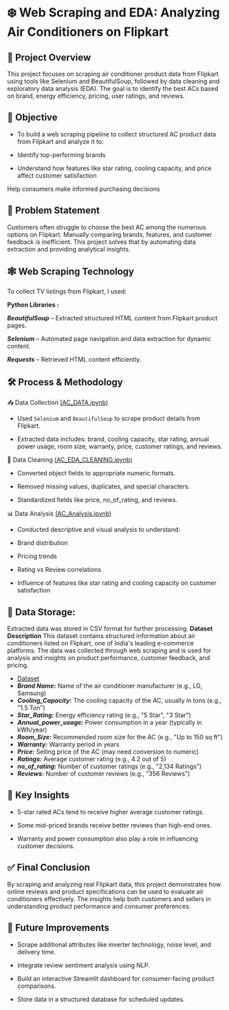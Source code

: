 # ❄️ Web Scraping and EDA: Analyzing Air Conditioners on Flipkart

## 📌 Project Overview
This project focuses on scraping air conditioner product data from Flipkart using tools like Selenium and BeautifulSoup, followed by data cleaning and exploratory data analysis (EDA). The goal is to identify the best ACs based on brand, energy efficiency, pricing, user ratings, and reviews.

## 🎯 Objective
- To build a web scraping pipeline to collect structured AC product data from Flipkart and analyze it to:

- Identify top-performing brands

- Understand how features like star rating, cooling capacity, and price affect customer satisfaction

Help consumers make informed purchasing decisions

## 🧩 Problem Statement
Customers often struggle to choose the best AC among the numerous options on Flipkart. Manually comparing brands, features, and customer feedback is inefficient. This project solves that by automating data extraction and providing analytical insights.

## 🕸️ Web Scraping Technology
To collect TV listings from Flipkart, I used:

**Python Libraries :**

***BeautifulSoup*** – Extracted structured HTML content from Flipkart product pages.

***Selenium*** – Automated page navigation and data extraction for dynamic content.

***Requests*** – Retrieved HTML content efficiently.
  

## 🛠️ Process & Methodology
📥 Data Collection <a href = "https://github.com/tejareddy45/AC-Analysis-----Web-Scraping/blob/main/AC_DATA.ipynb">(AC_DATA.ipynb)</a>
- Used `Selenium` and `BeautifulSoup` to scrape product details from Flipkart.

- Extracted data includes: brand, cooling capacity, star rating, annual power usage, room size, warranty, price, customer ratings, and reviews.

🧹 Data Cleaning <a href = "https://github.com/tejareddy45/AC-Analysis-----Web-Scraping/blob/main/AC_EDA_CLEANING.ipynb">(AC_EDA_CLEANING.ipynb)</a>
- Converted object fields to appropriate numeric formats.

- Removed missing values, duplicates, and special characters.

- Standardized fields like price, no_of_rating, and reviews.

📊 Data Analysis <a href = "https://github.com/tejareddy45/AC-Analysis-----Web-Scraping/blob/main/AC_Analysis.ipynb">(AC_Analysis.ipynb)</a>
- Conducted descriptive and visual analysis to understand:

- Brand distribution

- Pricing trends

- Rating vs Review correlations

- Influence of features like star rating and cooling capacity on customer satisfaction

## 📂 Data Storage:
Extracted data was stored in CSV format for further processing.
**Dataset Description**
This dataset contains structured information about air conditioners listed on Flipkart, one of India's leading e-commerce platforms. The data was collected through web scraping and is used for analysis and insights on product performance, customer feedback, and pricing.
- <a href = "https://github.com/tejareddy45/AC-Analysis-----Web-Scraping/blob/main/AC_data.csv">Dataset</a>
- ***Brand Name:*** Name of the air conditioner manufacturer (e.g., LG, Samsung)
- ***Cooling_Capacity:***	The cooling capacity of the AC, usually in tons (e.g., "1.5 Ton")
- ***Star_Rating:***	Energy efficiency rating (e.g., "5 Star", "3 Star")
- ***Annual_power_usage:***	Power consumption in a year (typically in kWh/year)
- ***Room_Size:***	Recommended room size for the AC (e.g., "Up to 150 sq ft")
- ***Warranty:***	Warranty period in years
- ***Price:***	Selling price of the AC (may need conversion to numeric)
- ***Ratings:***	Average customer rating (e.g., 4.2 out of 5)
- ***no_of_rating:***	Number of customer ratings (e.g., "2,134 Ratings")
- ***Reviews:***	Number of customer reviews (e.g., "356 Reviews")

## 🧠 Key Insights
- 5-star rated ACs tend to receive higher average customer ratings.

- Some mid-priced brands receive better reviews than high-end ones.

- Warranty and power consumption also play a role in influencing customer decisions.

## ✅ Final Conclusion
By scraping and analyzing real Flipkart data, this project demonstrates how online reviews and product specifications can be used to evaluate air conditioners effectively. The insights help both customers and sellers in understanding product performance and consumer preferences.

## 🔮 Future Improvements
- Scrape additional attributes like inverter technology, noise level, and delivery time.

- Integrate review sentiment analysis using NLP.

- Build an interactive Streamlit dashboard for consumer-facing product comparisons.

- Store data in a structured database for scheduled updates.

